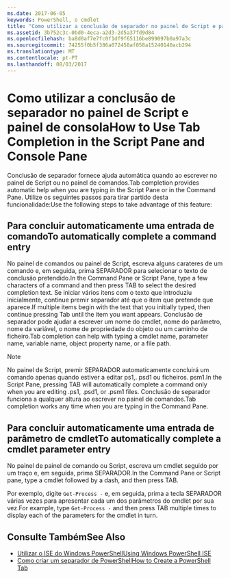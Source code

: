 ```yaml
---
ms.date: 2017-06-05
keywords: PowerShell, o cmdlet
title: "Como utilizar a conclusão de separador no painel de Script e painel de consola"
ms.assetid: 3b752c3c-0bd0-4eca-a2d3-2d5a37fd9d84
ms.openlocfilehash: ba8d0af7e7fc0f1df9f65116be899097b0a97a3c
ms.sourcegitcommit: 74255f0b5f386a072458af058a15240140acb294
ms.translationtype: MT
ms.contentlocale: pt-PT
ms.lasthandoff: 08/03/2017
---
```

# <a name="how-to-use-tab-completion-in-the-script-pane-and-console-pane"></a><span data-ttu-id="770a9-103">Como utilizar a conclusão de separador no painel de Script e painel de consola</span><span class="sxs-lookup"><span data-stu-id="770a9-103">How to Use Tab Completion in the Script Pane and Console Pane</span></span>
<span data-ttu-id="770a9-104">Conclusão de separador fornece ajuda automática quando ao escrever no painel de Script ou no painel de comandos.</span><span class="sxs-lookup"><span data-stu-id="770a9-104">Tab completion provides automatic help when you are typing in the Script Pane or in the Command Pane.</span></span> <span data-ttu-id="770a9-105">Utilize os seguintes passos para tirar partido desta funcionalidade:</span><span class="sxs-lookup"><span data-stu-id="770a9-105">Use the following steps to take advantage of this feature:</span></span>

## <a name="to-automatically-complete-a-command-entry"></a><span data-ttu-id="770a9-106">Para concluir automaticamente uma entrada de comando</span><span class="sxs-lookup"><span data-stu-id="770a9-106">To automatically complete a command entry</span></span>
<span data-ttu-id="770a9-107">No painel de comandos ou painel de Script, escreva alguns carateres de um comando e, em seguida, prima SEPARADOR para selecionar o texto de conclusão pretendido.</span><span class="sxs-lookup"><span data-stu-id="770a9-107">In the Command Pane or Script Pane, type a few characters of a command and then press TAB to select the desired completion text.</span></span> <span data-ttu-id="770a9-108">Se iniciar vários itens com o texto que introduziu inicialmente, continue premir separador até que o item que pretende que aparece.</span><span class="sxs-lookup"><span data-stu-id="770a9-108">If multiple items begin with the text that you initially typed, then continue pressing Tab until the item you want appears.</span></span> <span data-ttu-id="770a9-109">Conclusão de separador pode ajudar a escrever um nome do cmdlet, nome do parâmetro, nome da variável, o nome de propriedade do objeto ou um caminho de ficheiro.</span><span class="sxs-lookup"><span data-stu-id="770a9-109">Tab completion can help with typing a cmdlet name, parameter name, variable name, object property name, or a file path.</span></span>

> [!NOTE]
> <span data-ttu-id="770a9-110">No painel de Script, premir SEPARADOR automaticamente concluirá um comando apenas quando estiver a editar ps1,. psd1 ou ficheiros. psm1.</span><span class="sxs-lookup"><span data-stu-id="770a9-110">In the Script Pane, pressing TAB will automatically complete a command only when you are editing .ps1, .psd1, or .psm1 files.</span></span> <span data-ttu-id="770a9-111">Conclusão de separador funciona a qualquer altura ao escrever no painel de comandos.</span><span class="sxs-lookup"><span data-stu-id="770a9-111">Tab completion works any time when you are typing in the Command Pane.</span></span>

## <a name="to-automatically-complete-a-cmdlet-parameter-entry"></a><span data-ttu-id="770a9-112">Para concluir automaticamente uma entrada de parâmetro de cmdlet</span><span class="sxs-lookup"><span data-stu-id="770a9-112">To automatically complete a cmdlet parameter entry</span></span>
<span data-ttu-id="770a9-113">No painel de painel de comando ou Script, escreva um cmdlet seguido por um traço e, em seguida, prima SEPARADOR.</span><span class="sxs-lookup"><span data-stu-id="770a9-113">In the Command Pane or Script pane, type a cmdlet followed by a dash, and then press TAB.</span></span>

<span data-ttu-id="770a9-114">Por exemplo, digite `Get-Process -` e, em seguida, prima a tecla SEPARADOR várias vezes para apresentar cada um dos parâmetros do cmdlet por sua vez.</span><span class="sxs-lookup"><span data-stu-id="770a9-114">For example, type `Get-Process -` and then press TAB multiple times to display each of the parameters for the cmdlet in turn.</span></span>

## <a name="see-also"></a><span data-ttu-id="770a9-115">Consulte Também</span><span class="sxs-lookup"><span data-stu-id="770a9-115">See Also</span></span>
- [<span data-ttu-id="770a9-116">Utilizar o ISE do Windows PowerShell</span><span class="sxs-lookup"><span data-stu-id="770a9-116">Using Windows PowerShell ISE</span></span>](using-the-windows-powershell-ise.md)
- [<span data-ttu-id="770a9-117">Como criar um separador de PowerShell</span><span class="sxs-lookup"><span data-stu-id="770a9-117">How to Create a PowerShell Tab</span></span>](How-to-Create-a-PowerShell-Tab-in-Windows-PowerShell-ISE.md)

